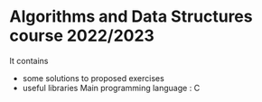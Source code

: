 Algorithms and Data Structures course 2022/2023
===============================================
It contains
  - some solutions to proposed exercises
  - useful libraries
Main programming language : C
